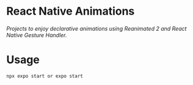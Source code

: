 # React Native Animations
###### Projects to enjoy declarative animations using Reanimated 2 and React Native Gesture Handler.

# Usage
```
npx expo start or expo start
```
